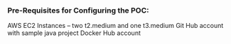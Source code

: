 ### Pre-Requisites for Configuring the POC:
  AWS EC2 Instances – two t2.medium and one t3.medium
	Git Hub account with sample java project
	Docker Hub account
